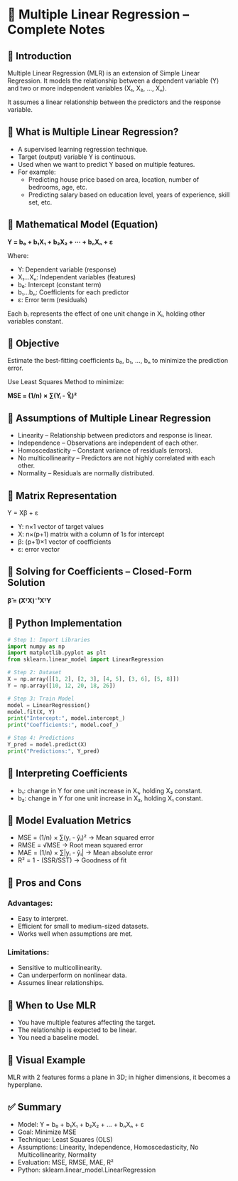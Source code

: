 
# 📘 Multiple Linear Regression – Complete Notes

## 🔹 Introduction
Multiple Linear Regression (MLR) is an extension of Simple Linear Regression. It models the relationship between a dependent variable (Y) and two or more independent variables (X₁, X₂, ..., Xₙ).

It assumes a linear relationship between the predictors and the response variable.

## 🔹 What is Multiple Linear Regression?
- A supervised learning regression technique.
- Target (output) variable Y is continuous.
- Used when we want to predict Y based on multiple features.
- For example:
  - Predicting house price based on area, location, number of bedrooms, age, etc.
  - Predicting salary based on education level, years of experience, skill set, etc.

## 🔹 Mathematical Model (Equation)
**Y = b₀ + b₁X₁ + b₂X₂ + ⋯ + bₙXₙ + ε**

Where:
- Y: Dependent variable (response)
- X₁...Xₙ: Independent variables (features)
- b₀: Intercept (constant term)
- b₁...bₙ: Coefficients for each predictor
- ε: Error term (residuals)

Each bᵢ represents the effect of one unit change in Xᵢ, holding other variables constant.

## 🔹 Objective
Estimate the best-fitting coefficients b₀, b₁, ..., bₙ to minimize the prediction error.

Use Least Squares Method to minimize:

**MSE = (1/n) × ∑(Yᵢ - Ŷᵢ)²**

## 🔹 Assumptions of Multiple Linear Regression
- Linearity – Relationship between predictors and response is linear.
- Independence – Observations are independent of each other.
- Homoscedasticity – Constant variance of residuals (errors).
- No multicollinearity – Predictors are not highly correlated with each other.
- Normality – Residuals are normally distributed.

## 🔹 Matrix Representation
Y = Xβ + ε

- Y: n×1 vector of target values
- X: n×(p+1) matrix with a column of 1s for intercept
- β: (p+1)×1 vector of coefficients
- ε: error vector

## 🔹 Solving for Coefficients – Closed-Form Solution
**β̂ = (XᵀX)⁻¹XᵀY**

## 🔹 Python Implementation

```python
# Step 1: Import Libraries
import numpy as np
import matplotlib.pyplot as plt
from sklearn.linear_model import LinearRegression

# Step 2: Dataset
X = np.array([[1, 2], [2, 3], [4, 5], [3, 6], [5, 8]])
Y = np.array([10, 12, 20, 18, 26])

# Step 3: Train Model
model = LinearRegression()
model.fit(X, Y)
print("Intercept:", model.intercept_)
print("Coefficients:", model.coef_)

# Step 4: Predictions
Y_pred = model.predict(X)
print("Predictions:", Y_pred)
```

## 🔹 Interpreting Coefficients
- b₁: change in Y for one unit increase in X₁, holding X₂ constant.
- b₂: change in Y for one unit increase in X₂, holding X₁ constant.

## 🔹 Model Evaluation Metrics
- MSE  = (1/n) × ∑(yᵢ - ŷᵢ)² → Mean squared error
- RMSE = √MSE → Root mean squared error
- MAE  = (1/n) × ∑|yᵢ - ŷᵢ| → Mean absolute error
- R²   = 1 - (SSR/SST) → Goodness of fit

## 🔹 Pros and Cons

### Advantages:
- Easy to interpret.
- Efficient for small to medium-sized datasets.
- Works well when assumptions are met.

### Limitations:
- Sensitive to multicollinearity.
- Can underperform on nonlinear data.
- Assumes linear relationships.

## 🔹 When to Use MLR
- You have multiple features affecting the target.
- The relationship is expected to be linear.
- You need a baseline model.

## 🔹 Visual Example
MLR with 2 features forms a plane in 3D; in higher dimensions, it becomes a hyperplane.

## ✅ Summary
- Model: Y = b₀ + b₁X₁ + b₂X₂ + ... + bₙXₙ + ε
- Goal: Minimize MSE
- Technique: Least Squares (OLS)
- Assumptions: Linearity, Independence, Homoscedasticity, No Multicollinearity, Normality
- Evaluation: MSE, RMSE, MAE, R²
- Python: sklearn.linear_model.LinearRegression
